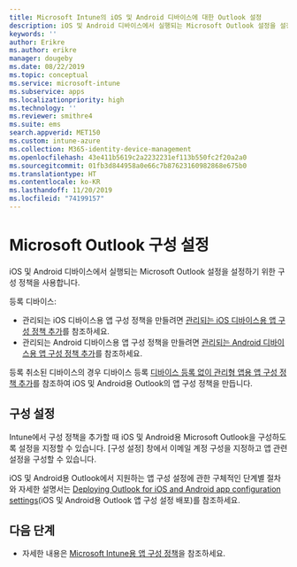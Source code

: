 ```yaml
---
title: Microsoft Intune의 iOS 및 Android 디바이스에 대한 Outlook 설정
description: iOS 및 Android 디바이스에서 실행되는 Microsoft Outlook 설정을 설정하기 위한 구성 정책을 만듭니다.
keywords: ''
author: Erikre
ms.author: erikre
manager: dougeby
ms.date: 08/22/2019
ms.topic: conceptual
ms.service: microsoft-intune
ms.subservice: apps
ms.localizationpriority: high
ms.technology: ''
ms.reviewer: smithre4
ms.suite: ems
search.appverid: MET150
ms.custom: intune-azure
ms.collection: M365-identity-device-management
ms.openlocfilehash: 43e411b5619c2a2232231ef113b550fc2f20a2a0
ms.sourcegitcommit: 01fb3d844958a0e66c7b87623160982868e675b0
ms.translationtype: HT
ms.contentlocale: ko-KR
ms.lasthandoff: 11/20/2019
ms.locfileid: "74199157"
---
```

# <a name="microsoft-outlook-configuration-settings"></a>Microsoft Outlook 구성 설정 

iOS 및 Android 디바이스에서 실행되는 Microsoft Outlook 설정을 설정하기 위한 구성 정책을 사용합니다. 

등록 디바이스:
- 관리되는 iOS 디바이스용 앱 구성 정책을 만들려면 [관리되는 iOS 디바이스용 앱 구성 정책 추가](app-configuration-policies-use-ios.md)를 참조하세요. 
- 관리되는 Android 디바이스용 앱 구성 정책을 만들려면 [관리되는 Android 디바이스용 앱 구성 정책 추가](app-configuration-policies-use-android.md)를 참조하세요. 

등록 취소된 디바이스의 경우 디바이스 등록 [디바이스 등록 없이 관리형 앱용 앱 구성 정책 추가](app-configuration-policies-managed-app.md)를 참조하여 iOS 및 Android용 Outlook의 앱 구성 정책을 만듭니다.

## <a name="configuration-settings"></a>구성 설정

Intune에서 구성 정책을 추가할 때 iOS 및 Android용 Microsoft Outlook을 구성하도록 설정을 지정할 수 있습니다. [구성 설정] 창에서 이메일 계정 구성을 지정하고 앱 관련 설정을 구성할 수 있습니다.

iOS 및 Android용 Outlook에서 지원하는 앱 구성 설정에 관한 구체적인 단계별 절차와 자세한 설명서는 [Deploying Outlook for iOS and Android app configuration settings](https://docs.microsoft.com/exchange/clients-and-mobile-in-exchange-online/outlook-for-ios-and-android/outlook-for-ios-and-android-configuration-with-microsoft-intune)(iOS 및 Android용 Outlook 앱 구성 설정 배포)를 참조하세요.

## <a name="next-steps"></a>다음 단계

- 자세한 내용은 [Microsoft Intune용 앱 구성 정책](app-configuration-policies-overview.md)을 참조하세요.
